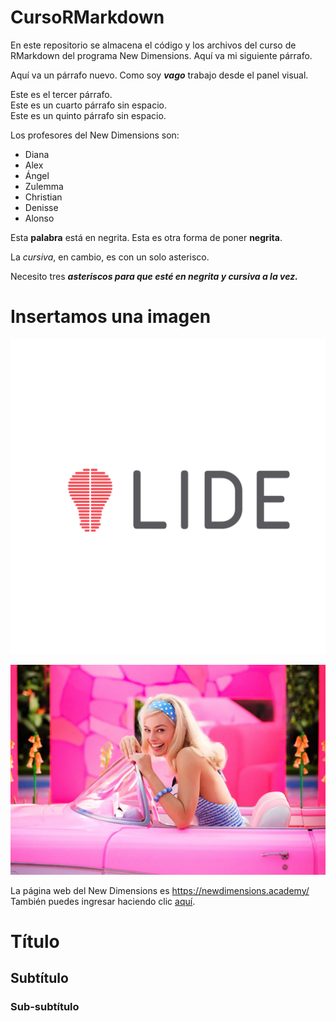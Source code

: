 # CursoRMarkdown

En este repositorio se almacena el código y los archivos del curso de RMarkdown del programa New Dimensions. Aquí va mi siguiente párrafo.

Aquí va un párrafo nuevo. Como soy ***vago*** trabajo desde el panel visual.

Este es el tercer párrafo.\
Este es un cuarto párrafo sin espacio.\
Este es un quinto párrafo sin espacio.

Los profesores del New Dimensions son:

-   Diana
-   Alex
-   Ángel
-   Zulemma
-   Christian
-   Denisse
-   Alonso

Esta **palabra** está en negrita. Esta es otra forma de poner **negrita**.

La *cursiva*, en cambio, es con un solo asterisco.

Necesito tres ***asteriscos para que esté en negrita y cursiva a la vez.***

# Insertamos una imagen

![](imagenes/LIDE%20-%20Logo%201-19.png)

![La Barbie](imagenes/barbie.webp)

La página web del New Dimensions es <https://newdimensions.academy/>\
También puedes ingresar haciendo clic [aquí](https://newdimensions.academy/).

# Título

## Subtítulo

### Sub-subtítulo
